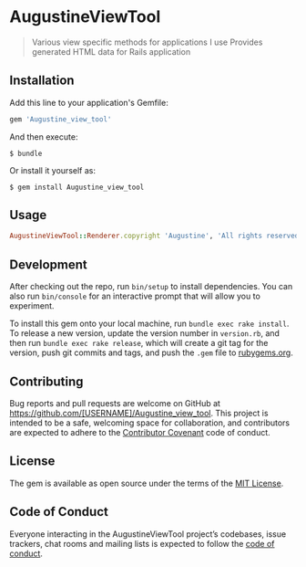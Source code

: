# AugustineViewTool

> Various view specific methods for applications I use
> Provides generated HTML data for Rails application

## Installation

Add this line to your application's Gemfile:

```ruby
gem 'Augustine_view_tool'
```

And then execute:

    $ bundle

Or install it yourself as:

    $ gem install Augustine_view_tool

## Usage

```ruby
AugustineViewTool::Renderer.copyright 'Augustine', 'All rights reserved'
```

## Development

After checking out the repo, run `bin/setup` to install dependencies. You can also run `bin/console` for an interactive prompt that will allow you to experiment.

To install this gem onto your local machine, run `bundle exec rake install`. To release a new version, update the version number in `version.rb`, and then run `bundle exec rake release`, which will create a git tag for the version, push git commits and tags, and push the `.gem` file to [rubygems.org](https://rubygems.org).

## Contributing

Bug reports and pull requests are welcome on GitHub at https://github.com/[USERNAME]/Augustine_view_tool. This project is intended to be a safe, welcoming space for collaboration, and contributors are expected to adhere to the [Contributor Covenant](http://contributor-covenant.org) code of conduct.

## License

The gem is available as open source under the terms of the [MIT License](https://opensource.org/licenses/MIT).

## Code of Conduct

Everyone interacting in the AugustineViewTool project’s codebases, issue trackers, chat rooms and mailing lists is expected to follow the [code of conduct](https://github.com/[USERNAME]/Augustine_view_tool/blob/master/CODE_OF_CONDUCT.md).
